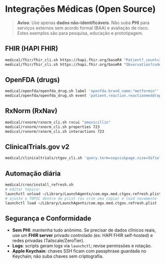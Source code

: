 # Integrações Médicas (Open Source)

> **Aviso**: Use apenas **dados não-identificáveis**. Não suba **PHI** para serviços externos sem acordo formal (BAA) e avaliação de risco. Estes exemplos são para pesquisa, educação e prototipagem.

## FHIR (HAPI FHIR)
```bash
medical/fhir/fhir_cli.sh https://hapi.fhir.org/baseR4 "Patient?_count=3"
medical/fhir/fhir_cli.sh https://hapi.fhir.org/baseR4 "Observation?code=loinc|718-7&_count=3"
```

## OpenFDA (drugs)
```bash
medical/openfda/openfda_drug.sh label 'openfda.brand_name:"metformin"'
medical/openfda/openfda_drug.sh event 'patient.reaction.reactionmeddrapt:"anaphylactic reaction"'
```

## RxNorm (RxNav)
```bash
medical/rxnorm/rxnorm_cli.sh rxcui "amoxicillin"
medical/rxnorm/rxnorm_cli.sh properties 723
medical/rxnorm/rxnorm_cli.sh interactions 723
```

## ClinicalTrials.gov v2
```bash
medical/clinicaltrials/ctgov_cli.sh 'query.term=sepsis&page.size=5&fields=BriefTitle,OverallStatus'
```

## Automação diária
```bash
medical/cron/install_refresh.sh
# editar tópico:
launchctl unload ~/Library/LaunchAgents/com.mgx.med.ctgov.refresh.plist
# ajuste o TOPIC dentro do plist (ou crie uma cópia) e load novamente
launchctl load ~/Library/LaunchAgents/com.mgx.med.ctgov.refresh.plist
```

## Segurança e Conformidade
- **Sem PHI**: mantenha tudo anônimo. Se precisar de dados clínicos reais, use um **FHIR server** privado controlado (ex: HAPI FHIR self-hosted) e redes privadas (Tailscale/ZeroTier).
- **Logs**: scripts geram logs via `launchctl`; revise permissões e rotação.
- **Apple Keychain**: chaves SSH ficam com passphrase guardada no Keychain; não suba chaves sem criptografia.
